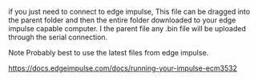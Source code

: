  if you just need to connect to edge impulse, This file can be dragged into the parent folder and then the entire folder downloaded to your
edge impulse capable computer. 
I the parent file any .bin file will be uploaded through the serial connection.

Note Probably best to use the latest files from edge impulse.

https://docs.edgeimpulse.com/docs/running-your-impulse-ecm3532


